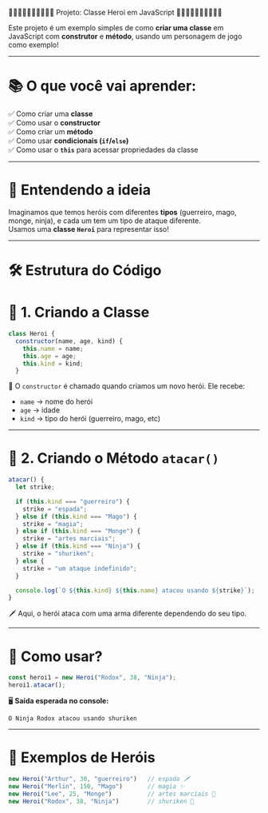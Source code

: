 🦸‍♀️🦸‍♀️🦸‍♀️🦸‍♀️🦸‍♀️ Projeto: Classe Heroi em JavaScript 🦸‍♀️🦸‍♀️🦸‍♀️🦸‍♀️🦸‍♀️

Este projeto é um exemplo simples de como **criar uma classe** em JavaScript com **construtor** e **método**, usando um personagem de jogo como exemplo!

---

# 📚 O que você vai aprender:

✅ Como criar uma **classe**  
✅ Como usar o **constructor**  
✅ Como criar um **método**  
✅ Como usar **condicionais (`if`/`else`)**  
✅ Como usar o **`this`** para acessar propriedades da classe

---

# 🧠 Entendendo a ideia

Imaginamos que temos heróis com diferentes **tipos** (guerreiro, mago, monge, ninja), e cada um tem um tipo de ataque diferente.  
Usamos uma **classe `Heroi`** para representar isso!

---

# 🛠️ Estrutura do Código

# 🔷 1. Criando a Classe

```javascript
class Heroi {
  constructor(name, age, kind) {
    this.name = name;
    this.age = age;
    this.kind = kind;
  }
```

🧾 O `constructor` é chamado quando criamos um novo herói. Ele recebe:
- `name` → nome do herói  
- `age` → idade  
- `kind` → tipo do herói (guerreiro, mago, etc)

---

# 🔷 2. Criando o Método `atacar()`

```javascript
atacar() {
  let strike;

  if (this.kind === "guerreiro") {
    strike = "espada";
  } else if (this.kind === "Mago") {
    strike = "magia";
  } else if (this.kind === "Monge") {
    strike = "artes marciais";
  } else if (this.kind === "Ninja") {
    strike = "shuriken";
  } else {
    strike = "um ataque indefinido";
  }

  console.log(`O ${this.kind} ${this.name} atacou usando ${strike}`);
}
```

🗡️ Aqui, o herói ataca com uma arma diferente dependendo do seu tipo.

---

# 🚀 Como usar?

```javascript
const heroi1 = new Heroi("Rodox", 38, "Ninja");
heroi1.atacar(); 
```

🖥️ **Saída esperada no console:**
```
O Ninja Rodox atacou usando shuriken
```

---

# 🎯 Exemplos de Heróis

```javascript
new Heroi("Arthur", 30, "guerreiro")   // espada 🗡️
new Heroi("Merlin", 150, "Mago")       // magia ✨
new Heroi("Lee", 25, "Monge")          // artes marciais 🥋
new Heroi("Rodox", 38, "Ninja")        // shuriken 🥷
```




